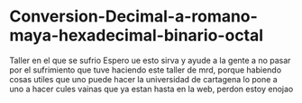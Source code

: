 # Conversion-Decimal-a-romano-maya-hexadecimal-binario-octal
Taller en el que se sufrio
Espero ue esto sirva y ayude a la gente a no pasar por el sufrimiento que tuve haciendo este taller de mrd, porque habiendo cosas utiles que uno puede hacer la universidad de cartagena lo pone a uno a hacer cules vainas que ya estan hasta en la web, perdon estoy enojao
